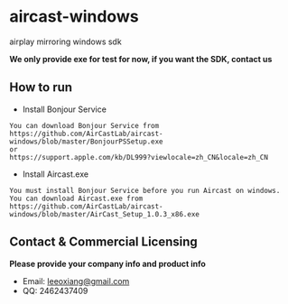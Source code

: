 # aircast-windows
airplay mirroring  windows  sdk


**We only provide exe for test for now, if you want the SDK, contact us**

## How to run

- Install Bonjour Service 

```
You can download Bonjour Service from 
https://github.com/AirCastLab/aircast-windows/blob/master/BonjourPSSetup.exe  
or 
https://support.apple.com/kb/DL999?viewlocale=zh_CN&locale=zh_CN
```

- Install Aircast.exe 

```
You must install Bonjour Service before you run Aircast on windows.
You can download Aircast.exe from 
https://github.com/AirCastLab/aircast-windows/blob/master/AirCast_Setup_1.0.3_x86.exe
```



## Contact & Commercial Licensing

**Please provide your company info and product info**

- Email: leeoxiang@gmail.com
- QQ: 2462437409
